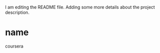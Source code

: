 I am editing the README file. Adding some more details about the project description.
# name
coursera

